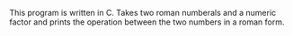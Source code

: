 This program is written in C. Takes two roman numberals and a numeric factor and prints the operation between the two numbers in a roman form.
